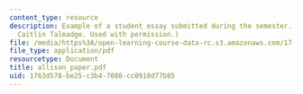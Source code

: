 ```yaml
---
content_type: resource
description: Example of a student essay submitted during the semester. (Courtesy of
  Caitlin Talmadge. Used with permission.)
file: /media/https%3A/open-learning-course-data-rc.s3.amazonaws.com/17-960-foundations-of-political-science-fall-2004/1763d578be25c3b47088cc0910d77b85_allison_paper.pdf
file_type: application/pdf
resourcetype: Document
title: allison_paper.pdf
uid: 1763d578-be25-c3b4-7088-cc0910d77b85
---
```

